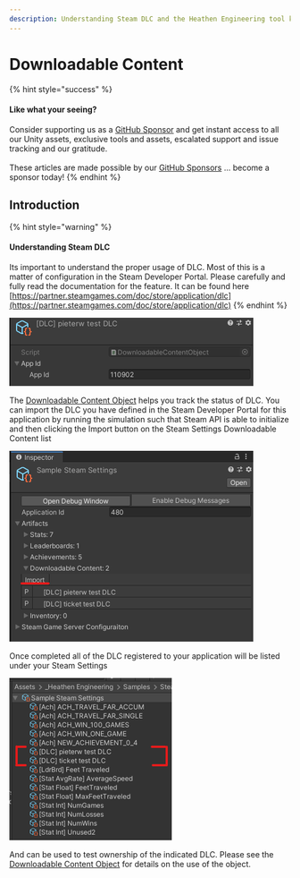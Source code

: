 ```yaml
---
description: Understanding Steam DLC and the Heathen Engineering tool kit
---
```


# Downloadable Content

{% hint style="success" %}
#### Like what your seeing?

Consider supporting us as a [GitHub Sponsor](../../../company/become-a-sponsor.md) and get instant access to all our Unity assets, exclusive tools and assets, escalated support and issue tracking and our gratitude.\
\
These articles are made possible by our [GitHub Sponsors](https://github.com/sponsors/heathen-engineering) ... become a sponsor today!
{% endhint %}

## Introduction

{% hint style="warning" %}
#### Understanding Steam DLC

Its important to understand the proper usage of DLC. Most of this is a matter of configuration in the Steam Developer Portal. Please carefully and fully read the documentation for the feature. It can be found here [https://partner.steamgames.com/doc/store/application/dlc](https://partner.steamgames.com/doc/store/application/dlc)
{% endhint %}

![](<../../../.gitbook/assets/image (183) (1) (1) (1) (1).png>)

The [Downloadable Content Object](../objects/downloadable-content.md) helps you track the status of DLC. You can import the DLC you have defined in the Steam Developer Portal for this application by running the simulation such that Steam API is able to initialize and then clicking the Import button on the Steam Settings Downloadable Content list

![](<../../../.gitbook/assets/image (157) (1) (1) (1).png>)

Once completed all of the DLC registered to your application will be listed under your Steam Settings

![](<../../../.gitbook/assets/image (178) (1) (1) (1) (1).png>)

And can be used to test ownership of the indicated DLC. Please see the [Downloadable Content Object](../objects/downloadable-content.md) for details on the use of the object.
